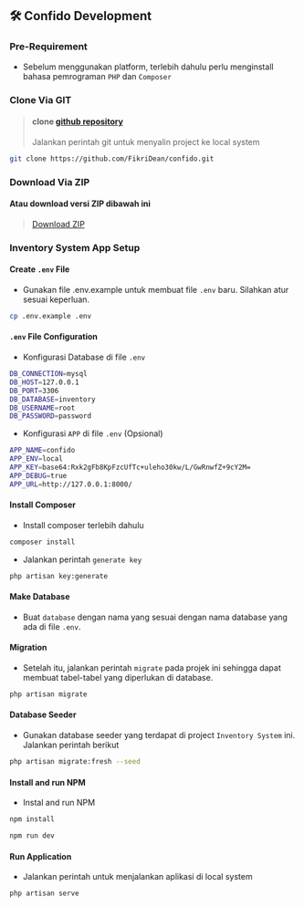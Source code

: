 ## 🛠️ Confido Development

### Pre-Requirement

-   Sebelum menggunakan platform, terlebih dahulu perlu menginstall bahasa pemrograman `PHP` dan `Composer`

### Clone Via GIT

> #### clone [github repository](https://github.com/beranidigital/inventory-system.git)
>
> Jalankan perintah git untuk menyalin project ke local system

```sh
git clone https://github.com/FikriDean/confido.git
```

### Download Via ZIP

#### Atau download versi ZIP dibawah ini

> [Download ZIP](https://github.com/FikriDean/confido/archive/refs/heads/main.zip)

### Inventory System App Setup

#### Create `.env` File

-   Gunakan file .env.example untuk membuat file `.env` baru. Silahkan atur sesuai keperluan.

```sh
cp .env.example .env
```

#### `.env` File Configuration

-   Konfigurasi Database di file `.env`

```sh
DB_CONNECTION=mysql
DB_HOST=127.0.0.1
DB_PORT=3306
DB_DATABASE=inventory
DB_USERNAME=root
DB_PASSWORD=password
```

-   Konfigurasi `APP` di file `.env` (Opsional)

```sh
APP_NAME=confido
APP_ENV=local
APP_KEY=base64:Rxk2gFb8KpFzcUfTc+uleho30kw/L/GwRnwfZ+9cY2M=
APP_DEBUG=true
APP_URL=http://127.0.0.1:8000/
```

#### Install Composer

-   Install composer terlebih dahulu

```sh
composer install
```

-   Jalankan perintah `generate key`

```sh
php artisan key:generate
```

#### Make Database

-   Buat `database` dengan nama yang sesuai dengan nama database yang ada di file `.env`.

#### Migration

-   Setelah itu, jalankan perintah `migrate` pada projek ini sehingga dapat membuat tabel-tabel yang diperlukan di database.

```sh
php artisan migrate
```

#### Database Seeder

-   Gunakan database seeder yang terdapat di project `Inventory System` ini. Jalankan perintah berikut

```sh
php artisan migrate:fresh --seed
```

#### Install and run NPM

-   Instal and run NPM

```sh
npm install
```

```sh
npm run dev
```

#### Run Application

-   Jalankan perintah untuk menjalankan aplikasi di local system

```sh
php artisan serve
```
